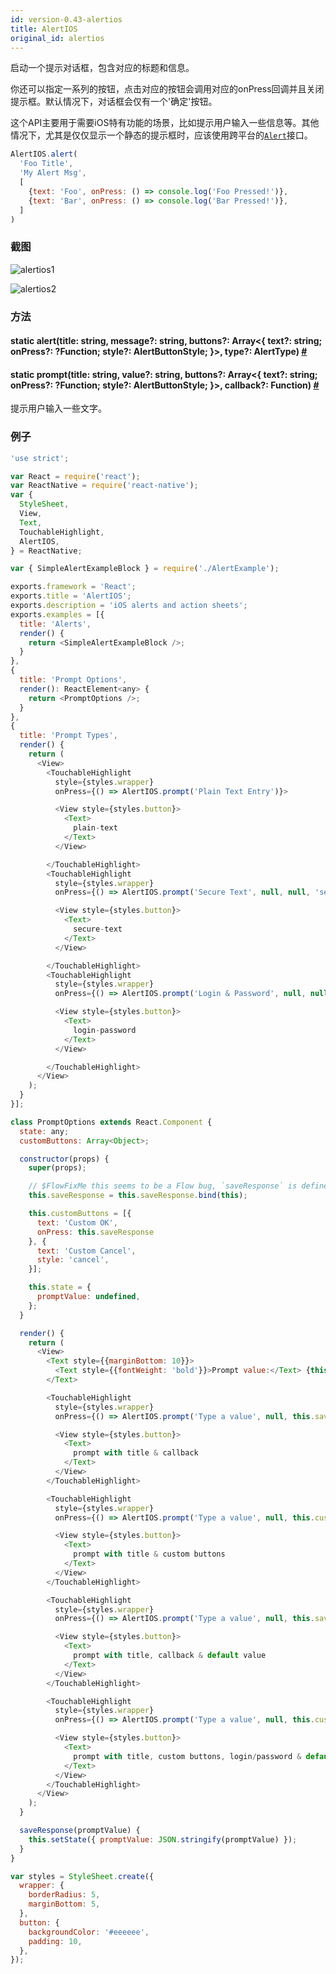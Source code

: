 ```yaml
---
id: version-0.43-alertios
title: AlertIOS
original_id: alertios
---
```


启动一个提示对话框，包含对应的标题和信息。

你还可以指定一系列的按钮，点击对应的按钮会调用对应的onPress回调并且关闭提示框。默认情况下，对话框会仅有一个'确定'按钮。

这个API主要用于需要iOS特有功能的场景，比如提示用户输入一些信息等。其他情况下，尤其是仅仅显示一个静态的提示框时，应该使用跨平台的[`Alert`](alert.html)接口。

```javascript
AlertIOS.alert(
  'Foo Title',
  'My Alert Msg',
  [
    {text: 'Foo', onPress: () => console.log('Foo Pressed!')},
    {text: 'Bar', onPress: () => console.log('Bar Pressed!')},
  ]
)
```
### 截图
![alertios1](img/api/alertios1.png)

![alertios2](img/api/alertios2.png)

### 方法

<div class="props">
	<div class="prop"><h4 class="propTitle"><a class="anchor" name="alert"></a><span class="propType">static </span>alert<span class="propType">(title: string, message?: string, buttons?: Array&lt;{
      text?: string;
      onPress?: ?Function;
      style?: AlertButtonStyle;
    }&gt;, type?: AlertType)</span> <a class="hash-link" href="#alert">#</a></h4></div>
    <div class="prop"><h4 class="propTitle"><a class="anchor" name="prompt"></a><span class="propType">static </span>prompt<span class="propType">(title: string, value?: string, buttons?: Array&lt;{
      text?: string;
      onPress?: ?Function;
      style?: AlertButtonStyle;
    }&gt;, callback?: Function)</span> <a class="hash-link" href="#prompt">#</a></h4><div><p>提示用户输入一些文字。</p></div></div>
</div>

### 例子

```javascript
'use strict';

var React = require('react');
var ReactNative = require('react-native');
var {
  StyleSheet,
  View,
  Text,
  TouchableHighlight,
  AlertIOS,
} = ReactNative;

var { SimpleAlertExampleBlock } = require('./AlertExample');

exports.framework = 'React';
exports.title = 'AlertIOS';
exports.description = 'iOS alerts and action sheets';
exports.examples = [{
  title: 'Alerts',
  render() {
    return <SimpleAlertExampleBlock />;
  }
},
{
  title: 'Prompt Options',
  render(): ReactElement<any> {
    return <PromptOptions />;
  }
},
{
  title: 'Prompt Types',
  render() {
    return (
      <View>
        <TouchableHighlight
          style={styles.wrapper}
          onPress={() => AlertIOS.prompt('Plain Text Entry')}>

          <View style={styles.button}>
            <Text>
              plain-text
            </Text>
          </View>

        </TouchableHighlight>
        <TouchableHighlight
          style={styles.wrapper}
          onPress={() => AlertIOS.prompt('Secure Text', null, null, 'secure-text')}>

          <View style={styles.button}>
            <Text>
              secure-text
            </Text>
          </View>

        </TouchableHighlight>
        <TouchableHighlight
          style={styles.wrapper}
          onPress={() => AlertIOS.prompt('Login & Password', null, null, 'login-password')}>

          <View style={styles.button}>
            <Text>
              login-password
            </Text>
          </View>

        </TouchableHighlight>
      </View>
    );
  }
}];

class PromptOptions extends React.Component {
  state: any;
  customButtons: Array<Object>;

  constructor(props) {
    super(props);

    // $FlowFixMe this seems to be a Flow bug, `saveResponse` is defined below
    this.saveResponse = this.saveResponse.bind(this);

    this.customButtons = [{
      text: 'Custom OK',
      onPress: this.saveResponse
    }, {
      text: 'Custom Cancel',
      style: 'cancel',
    }];

    this.state = {
      promptValue: undefined,
    };
  }

  render() {
    return (
      <View>
        <Text style={{marginBottom: 10}}>
          <Text style={{fontWeight: 'bold'}}>Prompt value:</Text> {this.state.promptValue}
        </Text>

        <TouchableHighlight
          style={styles.wrapper}
          onPress={() => AlertIOS.prompt('Type a value', null, this.saveResponse)}>

          <View style={styles.button}>
            <Text>
              prompt with title & callback
            </Text>
          </View>
        </TouchableHighlight>

        <TouchableHighlight
          style={styles.wrapper}
          onPress={() => AlertIOS.prompt('Type a value', null, this.customButtons)}>

          <View style={styles.button}>
            <Text>
              prompt with title & custom buttons
            </Text>
          </View>
        </TouchableHighlight>

        <TouchableHighlight
          style={styles.wrapper}
          onPress={() => AlertIOS.prompt('Type a value', null, this.saveResponse, undefined, 'Default value')}>

          <View style={styles.button}>
            <Text>
              prompt with title, callback & default value
            </Text>
          </View>
        </TouchableHighlight>

        <TouchableHighlight
          style={styles.wrapper}
          onPress={() => AlertIOS.prompt('Type a value', null, this.customButtons, 'login-password', 'admin@site.com')}>

          <View style={styles.button}>
            <Text>
              prompt with title, custom buttons, login/password & default value
            </Text>
          </View>
        </TouchableHighlight>
      </View>
    );
  }

  saveResponse(promptValue) {
    this.setState({ promptValue: JSON.stringify(promptValue) });
  }
}

var styles = StyleSheet.create({
  wrapper: {
    borderRadius: 5,
    marginBottom: 5,
  },
  button: {
    backgroundColor: '#eeeeee',
    padding: 10,
  },
});
```